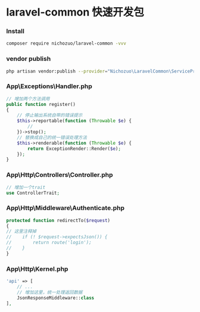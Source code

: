 # laravel-common 快速开发包

### Install
```bash
composer require nichozuo/laravel-common -vvv
```

### vendor publish
```bash
php artisan vendor:publish --provider="Nichozuo\LaravelCommon\ServiceProvider"
```

### App\Exceptions\Handler.php
```php
// 增加两个方法调用
public function register()
{
    // 停止输出系统自带的错误提示
    $this->reportable(function (Throwable $e) {
        //
    })->stop();
    // 替换成自己的统一错误处理方法
    $this->renderable(function (Throwable $e) {
        return ExceptionRender::Render($e);
    });
}
```

### App\Http\Controllers\Controller.php
```php
// 增加一个trait
use ControllerTrait;
```

### App\Http\Middleware\Authenticate.php
```php
protected function redirectTo($request)
{
// 这里注释掉
//    if (! $request->expectsJson()) {
//        return route('login');
//    }
}
```

### App\Http\Kernel.php
```php
'api' => [
    // ...
    // 增加这里，统一处理返回数据
    JsonResponseMiddleware::class
],
```